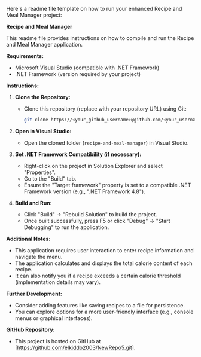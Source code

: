 Here's a readme file template on how to run your enhanced Recipe and Meal Manager project:

**Recipe and Meal Manager**

This readme file provides instructions on how to compile and run the Recipe and Meal Manager application.

**Requirements:**

* Microsoft Visual Studio (compatible with .NET Framework)
* .NET Framework (version required by your project)

**Instructions:**

1. **Clone the Repository:**
   - Clone this repository (replace with your repository URL) using Git:

     ```bash
     git clone https://<your_github_username>@github.com/<your_username>/recipe-and-meal-manager.git
     ```

2. **Open in Visual Studio:**
   - Open the cloned folder (`recipe-and-meal-manager`) in Visual Studio.

3. **Set .NET Framework Compatibility (if necessary):**
   - Right-click on the project in Solution Explorer and select "Properties".
   - Go to the "Build" tab.
   - Ensure the "Target framework" property is set to a compatible .NET Framework version (e.g., ".NET Framework 4.8").

4. **Build and Run:**
   - Click "Build" -> "Rebuild Solution" to build the project.
   - Once built successfully, press F5 or click "Debug" -> "Start Debugging" to run the application.

**Additional Notes:**

* This application requires user interaction to enter recipe information and navigate the menu.
* The application calculates and displays the total calorie content of each recipe.
* It can also notify you if a recipe exceeds a certain calorie threshold (implementation details may vary).

**Further Development:**

* Consider adding features like saving recipes to a file for persistence.
* You can explore options for a more user-friendly interface (e.g., console menus or graphical interfaces).

**GitHub Repository:**

* This project is hosted on GitHub at [https://github.com/elkiddo2003/NewRepo5.git].






